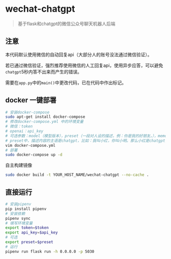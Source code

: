 # wechat-chatgpt
> 基于flask和chatgpt的微信公众号聊天机器人后端

## 注意
本代码默认使用微信的自动回复api（大部分人的账号没法通过微信验证）。

若已通过微信验证，强烈推荐使用微信的人工回复api，使用异步应答，可以避免`chatgpt`5秒内答不出来而产生的错误。

需要在`app.py`中的`main()`中更改代码，已在代码中作出标记。

## docker 一键部署
```sh
# 安装docker-compose
sudo apt-get install docker-compose
# 修改docker-compose.yml 中的环境变量
# 微信：token
# openai：api_key
# 可选参数：model（模型版本），preset（一段对人设的描述，例：你是我的好朋友。），memory_length（记忆长度，小于0时表示无限长度）
# preset中，描述内容的主语是chatgpt，比如：我叫小红，你叫小明。那么小红是chatgpt，你是小明
vim docker-compose.yml
# 部署
sudo docker-compose up -d
```

自主构建镜像
```sh
sudo docker build -t YOUR_HOST_NAME/wechat-chatgpt --no-cache .
```

## 直接运行
```sh
# 安装pipenv
pip install pipenv
# 安装依赖
pipenv sync
# 填写环境变量
export token=$token
export api_key=$api_key
# 可选
export preset=$preset
# 运行
pipenv run flask run -h 0.0.0.0 -p 5030
```
